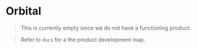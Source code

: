 # Orbital

> This is currently empty since we do not have a functioning product.

> Refer to `docs` for a the product development map.



